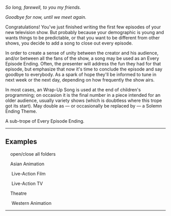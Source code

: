 _So long, farewell, to you my friends._

_Goodbye for now, until we meet again._

Congratulations! You've just finished writing the first few episodes of your new television show. But probably because your demographic is young and wants things to be predictable, or that you want to be different from other shows, you decide to add a song to close out every episode.

In order to create a sense of unity between the creator and his audience, and/or between all the fans of the show, a song may be used as an Every Episode Ending. Often, the presenter will address the fun they had for that episode, but emphasize that now it's time to conclude the episode and say goodbye to everybody. As a spark of hope they'll be informed to tune in next week or the next day, depending on how frequently the show airs.

In most cases, an Wrap-Up Song is used at the end of children's programming; on occasion it is the final number in a piece intended for an older audience, usually variety shows (which is doubtless where this trope got its start). May double as — or occasionally be replaced by — a Solemn Ending Theme.

A sub-trope of Every Episode Ending.

___

## Examples

    open/close all folders 

    Asian Animation 

     Live-Action Film 

     Live-Action TV 

    Theatre 

     Western Animation 

___
